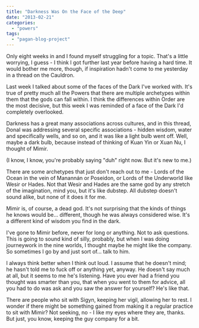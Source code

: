 ```yaml
---
title: "Darkness Was On the Face of the Deep"
date: "2013-02-21"
categories: 
  - "powers"
tags: 
  - "pagan-blog-project"
---
```


Only eight weeks in and I found myself struggling for a topic. That's a little worrying, I guess - I think I got further last year before having a hard time. It would bother me more, though, if inspiration hadn't come to me yesterday in a thread on the Cauldron.

Last week I talked about some of the faces of the Dark I've worked with. It's true of pretty much all the Powers that there are multiple archetypes within them that the gods can fall within. I think the differences within Order are the most decisive, but this week I was reminded of a face of the Dark I'd completely overlooked.

Darkness has a great many associations across cultures, and in this thread, Donal was addressing several specific associations - hidden wisdom, water and specifically wells, and so on, and it was like a light bulb went off. Well, maybe a dark bulb, because instead of thinking of Kuan Yin or Xuan Nu, I thought of Mimir.

(I know, I know, you're probably saying "duh" right now. But it's new to me.)

There are some archetypes that just don't reach out to me - Lords of the Ocean in the vein of Manannán or Poseidon, or Lords of the Underworld like Wesir or Hades. Not that Wesir and Hades are the same god by any stretch of the imagination, mind you, but it's like dubstep. All dubstep doesn't sound alike, but none of it does it for me.

Mimir is, of course, a dead god. It's not surprising that the kinds of things he knows would be... different, though he was always considered wise. It's a different kind of wisdom you find in the dark.

I've gone to Mimir before, never for long or anything. Not to ask questions. This is going to sound kind of silly, probably, but when I was doing journeywork in the nine worlds, I thought maybe he might like the company. So sometimes I go by and just sort of... talk to him.

I always think better when I think out loud. I assume that he doesn't mind; he hasn't told me to fuck off or anything yet, anyway. He doesn't say much at all, but it seems to me he's listening. Have you ever had a friend you thought was smarter than you, that when you went to them for advice, all you had to do was ask and you saw the answer for yourself? He's like that.

There are people who sit with Sigyn, keeping her vigil, allowing her to rest. I wonder if there might be something gained from making it a regular practice to sit with Mimir? Not seeking, no - I like my eyes where they are, thanks. But just, you know, keeping the guy company for a bit.
